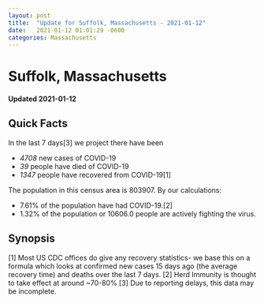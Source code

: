 ```yaml
---
layout: post
title:  "Update for Suffolk, Massachusetts - 2021-01-12"
date:   2021-01-12 01:01:29 -0600
categories: Massachusetts
---
```


# Suffolk, Massachusetts
#### Updated 2021-01-12

## Quick Facts

In the last 7 days[3] we project there have been
- *4708* new cases of COVID-19
- *39* people have died of COVID-19
- *1347* people have recovered from COVID-19[1]

The population in this census area is 803907. By our calculations:
- 7.61% of the population have had COVID-19.[2]
- 1.32% of the population or 10606.0 people are actively fighting the virus.

## Synopsis




[1] Most US CDC offices do give any recovery statistics- we base this on a formula which looks at confirmed new cases
15 days ago (the average recovery time) and deaths over the last 7 days.
[2] Herd Immunity is thought to take effect at around ~70-80%
[3] Due to reporting delays, this data may be incomplete. 
    